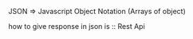 JSON => Javascript  Object Notation (Arrays of object)

how to give response in json is :: Rest Api 